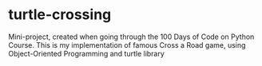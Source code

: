 # turtle-crossing
Mini-project, created when going through the 100 Days of Code on Python Course. This is my implementation of famous Cross a Road game, using Object-Oriented Programming and turtle library
